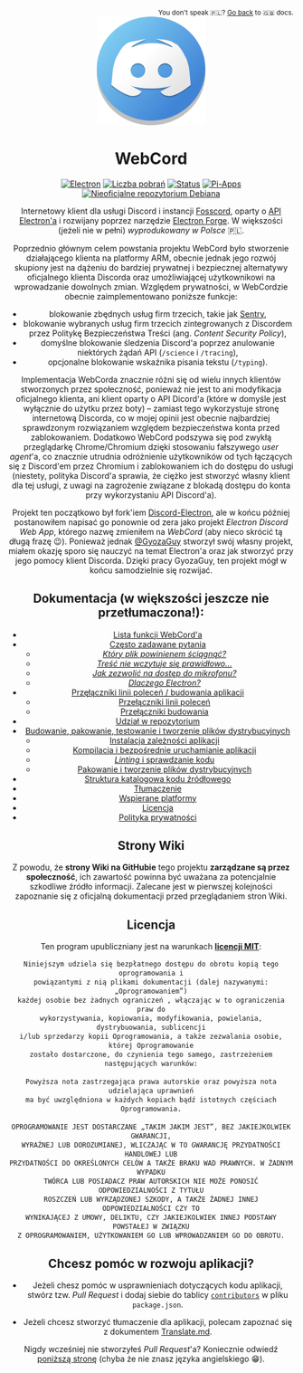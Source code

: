 <div align='right'>
<sub>
  You don't speak 🇵🇱️? <a href='../Readme.md'>Go back</a> to 🇬🇧️ docs.
</sub>
</div>
<div align='center'>
<a href='https://github.com/SpacingBat3/WebCord' title="Repozytorium GitHub'a dla projektu WebCord">
  <picture>
    <source srcset='https://raw.githubusercontent.com/SpacingBat3/WebCord/master/sources/assets/icons/app.png'>
    <img src='../../sources/assets/icons/app.png' height='192' alt="WebCord Logo">
  </picture>
</a>

# WebCord

[![Electron][badge1]][electron]
[![Liczba pobrań][badge2]](https://github.com/SpacingBat3/Webcord/releases "Wydania")
[![Status][badge3]](https://github.com/SpacingBat3/Webcord/actions/workflows/build.yml "Status budowania")
[![Pi-Apps][badge4]](https://github.com/Botspot/pi-apps "Centrum aplikacji otwartoźródłowych dla Raspberry Pi OS.")
[![Nieoficjalne repozytorium Debiana][badge5]](https://itai-nelken.github.io/Webcord_debian-repo/ "Nieoficjalne repozytorium WebCord dla Debian'a.")

Internetowy klient dla usługi Discord i instancji [Fosscord], oparty o
[API Electron'a][electron] i rozwijany poprzez narzędzie
[Electron Forge][electron-forge]. W większości (jeżeli nie w pełni)
*wyprodukowany w Polsce* 🇵🇱️.

Poprzednio głównym celem powstania projektu WebCord było stworzenie działającego
klienta na platformy ARM, obecnie jednak jego rozwój skupiony jest na dążeniu do
bardziej prywatnej i bezpiecznej alternatywy oficjalnego klienta Discorda oraz
umożliwiającej użytkownikowi na wprowadzanie dowolnych zmian. Względem 
prywatności, w WebCordzie obecnie zaimplementowano poniższe funkcje:
  - blokowanie zbędnych usług firm trzecich, takie jak [Sentry][sentry],
  - blokowanie wybranych usług firm trzecich zintegrowanych z Discordem przez
    Politykę Bezpieczeństwa Treści (ang. *Content Security Policy*),
  - domyślne blokowanie śledzenia Discord'a poprzez anulowanie niektórych żądań API
    (`/science` i `/tracing`),
  - opcjonalne blokowanie wskaźnika pisania tekstu (`/typing`).

Implementacja WebCorda znacznie różni się od wielu innych klientów stworzonych
przez społeczność, ponieważ nie jest to ani modyfikacja oficjalnego klienta, ani
klient oparty o API Dicord'a (które w domyśle jest wyłącznie do użytku przez
boty) – zamiast tego wykorzystuje stronę internetową Discorda, co w mojej opinii
jest obecnie najbardziej sprawdzonym rozwiązaniem względem bezpieczeństwa konta
przed zablokowaniem. Dodatkowo WebCord podszywa się pod zwykłą przeglądarkę
Chrome/Chromium dzięki stosowaniu fałszywego *user agent*'a, co znacznie
utrudnia odróżnienie użytkowników od tych łączących się z Discord'em przez
Chromium i zablokowaniem ich do dostępu do usługi (niestety, polityka Discord'a
sprawia, że ciężko jest stworzyć własny klient dla tej usługi, z uwagi na
zagrożenie związane z blokadą dostępu do konta przy wykorzystaniu API Discord'a).

Projekt ten początkowo był fork'iem [Discord-Electron][discord-electron],
ale w końcu później postanowiłem napisać go ponownie od zera jako projekt
*Electron Discord Web App*, którego nazwę zmieniłem na *WebCord* (aby nieco
skrócić tą długą frazę 😉). Ponieważ jednak [@GyozaGuy](https://github.com/GyozaGuy)
stworzył swój własny projekt, miałem okazję sporo się nauczyć na temat
Electron'a oraz jak stworzyć przy jego pomocy klient Discorda. Dzięki pracy
GyozaGuy, ten projekt mógł w końcu samodzielnie się rozwijać.

## Dokumentacja (w większości jeszcze nie przetłumaczona!):
- [Lista funkcji WebCord'a](../Features.md)
- [Często zadawane pytania](../FAQ.md)
  - *[Który plik powinienem ściągnąć?](../FAQ.md#1-which-file-i-should-download)*
  - *[Treść nie wczytuje się prawidłowo...](../FAQ.md#2-imagevideocontent-does-not-load-properly-is-there-anything-i-can-do-about-it)*
  - *[Jak zezwolić na dostęp do mikrofonu?](../FAQ.md#3-how-to-get-a-microphone-permission-for-webcord)*
  - *[Dlaczego Electron?](../FAQ.md#4-why-electron)*
- [Przęłączniki linii poleceń / budowania aplikacji](../Flags.md)
  - [Przełączniki linii poleceń](../Flags.md#command-line-runtime-flags)
  - [Przełączniki budowania](../Flags.md#build-flags)
- [Udział w repozytorium](../Contributing.md)
- [Budowanie, pakowanie, testowanie i tworzenie plików dystrybucyjnych](Build.md)
  - [Instalacja zależności aplikacji](../Build.md#install-app-dependencies)
  - [Kompilacja i bezpośrednie uruchamianie aplikacji](../Build.md#compile-code-and-run-app-directly-without-packaging)
  - [*Linting* i sprawdzanie kodu](../Build.md#run-linter-and-validate-the-code)
  - [Pakowanie i tworzenie plików dystrybucyjnych](../Build.md#packaging-creating-distributables)
- [Struktura katalogowa kodu źródłowego](../Files.md)
- [Tłumaczenie](../Translate.md)
- [Wspierane platformy](../Support.md)
- [Licencja](../../LICENSE)
- [Polityka prywatności](../Privacy.md)

## Strony Wiki

Z powodu, że **strony Wiki na GitHubie** tego projektu **zarządzane są przez**
**społeczność**, ich zawartość powinna być uważana za potencjalnie szkodliwe
źródło informacji. Zalecane jest w pierwszej kolejności zapoznanie się z
oficjalną dokumentacji przed przeglądaniem stron Wiki.

## Licencja
Ten program upubliczniany jest na warunkach **[licencji MIT][license]**:
	
	Niniejszym udziela się bezpłatnego dostępu do obrotu kopią tego oprogramowania i
	powiązantymi z nią plikami dokumentacji (dalej nazywanymi: „Oprogramowaniem”)
	każdej osobie bez żadnych ograniczeń , włączając w to ograniczenia praw do
	wykorzystywania, kopiowania, modyfikowania, powielania, dystrybuowania, sublicencji
	i/lub sprzedarzy kopii Oprogramowania, a także zezwalania osobie, której Oprogramowanie
	zostało dostarczone, do czynienia tego samego, zastrzeżeniem następujących warunków:

	Powyższa nota zastrzegająca prawa autorskie oraz powyższa nota udzielająca uprawnień
	ma być uwzględniona w każdych kopiach bądź istotnych częściach Oprogramowania.

	OPROGRAMOWANIE JEST DOSTARCZANE „TAKIM JAKIM JEST”, BEZ JAKIEJKOLWIEK GWARANCJI,
	WYRAŹNEJ LUB DOROZUMIANEJ, WLICZAJĄC W TO GWARANCJĘ PRZYDATNOŚCI HANDLOWEJ LUB
	PRZYDATNOŚCI DO OKREŚLONYCH CELÓW A TAKŻE BRAKU WAD PRAWNYCH. W ŻADNYM WYPADKU
	TWÓRCA LUB POSIADACZ PRAW AUTORSKICH NIE MOŻE PONOSIĆ ODPOWIEDZIALNOŚCI Z TYTUŁU
	ROSZCZEŃ LUB WYRZĄDZONEJ SZKODY, A TAKŻE ŻADNEJ INNEJ ODPOWIEDZIALNOŚCI CZY TO
	WYNIKAJĄCEJ Z UMOWY, DELIKTU, CZY JAKIEJKOLWIEK INNEJ PODSTAWY POWSTAŁEJ W ZWIĄZKU
	Z OPROGRAMOWANIEM, UŻYTKOWANIEM GO LUB WPROWADZANIEM GO DO OBROTU.

## Chcesz pomóc w rozwoju aplikacji?

- Jeżeli chesz pomóc w usprawnieniach dotyczących kodu aplikacji, stwórz tzw.
  *Pull Request* i dodaj siebie do tablicy [`contributors`][npm-docs] w pliku
  `package.json`.

- Jeżeli chcesz stworzyć tłumaczenie dla aplikacji, polecam zapoznać się z
  dokumentem [Translate.md](../Translate.md).

Nigdy wcześniej nie stworzyłeś *Pull Request*'a? Koniecznie odwiedź
[poniższą stronę][makepr] (chyba że nie znasz języka angielskiego 😁️).

[badge1]: https://img.shields.io/github/package-json/dependency-version/SpacingBat3/WebCord/dev/electron?color=%236CB2BF&label=Electron
[badge2]: https://img.shields.io/github/downloads/SpacingBat3/electron-discord-webapp/total.svg?label=Downloads&color=%236586B3
[badge3]: https://img.shields.io/github/workflow/status/SpacingBat3/WebCord/Run%20tests?label=Build&logo=github
[badge4]: https://badgen.net/badge/Pi-Apps%3F/Yes!/c51a4a?icon=https%3A%2F%2Fraw.githubusercontent.com%2FBotspot%2Fpi-apps%2Fmaster%2Ficons%2Fvector%2Flogo.svg
[badge5]: https://img.shields.io/endpoint?url=https%3A%2F%2Frunkit.io%2Fspacingbat3%2Fwebcord-debian-badge%2Fbranches%2Fmaster
[sentry]: https://sentry.io "Monitorowanie i śledzenie błędów aplikacji."
[discord-electron]: https://github.com/GyozaGuy/Discord-Electron "Aplikacja Electron'a dla Discorda zaprojektowana z myślą o systemach Linux."
[npm-docs]: https://docs.npmjs.com/cli/v7/configuring-npm/package-json#people-fields-author-contributors "Pola na temat ludzi | Dokumentacja NPM"
[makepr]: https://makeapullrequest.com/ "Utwórz Pull Request."
[electron]: https://www.electronjs.org/ "Twórz aplikacje wieloplatformowe w oparciu o Javascript, HTML i CSS."
[electron-forge]: https://www.electronforge.io/ "Środowisko dla tworzenia, publikowania i instalacji nowoczesnych aplikacji Eletron'a."
[license]: ../../LICENSE "Licencja WebCord."
[Fosscord]: https://fosscord.com "Darmowa, otwartoźródłowa i własnoręcznie hostowalna kompatybilna z Discord'em platforma dla rozmów tekstowych, głosowych i wideo."
